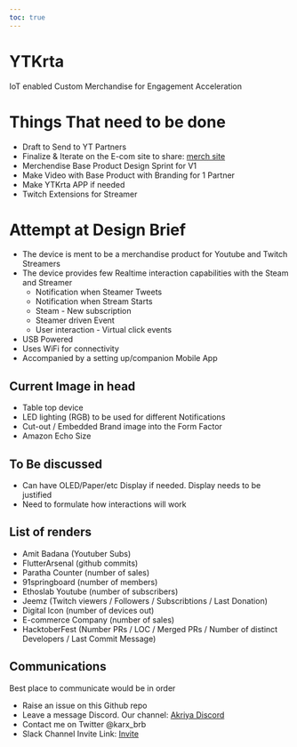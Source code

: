 ```yaml
---
toc: true
---
```


# YTKrta
IoT enabled Custom Merchandise for Engagement Acceleration

# Things That need to be done
* Draft to Send to YT Partners
* Finalize & Iterate on the E-com site to share: [merch site](http://merch.akriya.co.in)
* Merchendise Base Product Design Sprint for V1
* Make Video with Base Product with Branding for 1 Partner
* Make YTKrta APP if needed
* Twitch Extensions for Streamer

# Attempt at Design Brief
* The device is ment to be a merchandise product for Youtube and Twitch Streamers
* The device provides few Realtime interaction capabilities with the Steam and Streamer 
    * Notification when Steamer Tweets
    * Notification when Stream Starts
    * Steam - New subscription
    * Steamer driven Event 
    * User interaction - Virtual click events
* USB Powered
* Uses WiFi for connectivity
* Accompanied by a setting up/companion Mobile App

## Current Image in head
* Table top device
* LED lighting (RGB) to be used for different Notifications
* Cut-out / Embedded Brand image into the Form Factor
* Amazon Echo Size


## To Be discussed
* Can have OLED/Paper/etc Display if needed. Display needs to be justified
* Need to formulate how interactions will work

## List of renders
* Amit Badana (Youtuber Subs)
* FlutterArsenal (github commits)
* Paratha Counter (number of sales)
* 91springboard (number of members)
* Ethoslab Youtube (number of subscribers)
* Jeemz (Twitch viewers / Followers / Subscribtions / Last Donation)
* Digital Icon (number of devices out)
* E-commerce Company (number of sales)
* HacktoberFest (Number PRs / LOC / Merged PRs / Number of distinct Developers / Last Commit Message)

## Communications
Best place to communicate would be in order
* Raise an issue on this Github repo 
* Leave a message Discord. Our channel: [Akriya Discord](https://discord.gg/Ud5TuCr)
* Contact me on Twitter @karx_brb
* Slack Channel Invite Link: [Invite](https://join.slack.com/t/akriya/shared_invite/enQtNDMwOTM2NjExMzQ0LTZmODYzZDUyNDYyMjhhNmNhMzk2MzVjY2NmZGM0YjNkYzViZTJjMDc2Nzg4MTA5NjAzOTQ1ZWZhMDc0OWI3OGU) 


